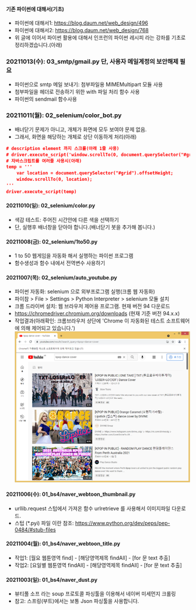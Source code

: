 #### 기존 파이썬에 대해서(기초) 
- 파이썬에 대해서1: https://blog.daum.net/web_design/496
- 파이썬에 대해서2: https://blog.daum.net/web_design/768
- 위 글에 이어서 파이썬 활용에 대해서 인프런의 파이썬 레시피 라는 강좌를 기초로 정리하겠습니다.(아래)

### 20211013(수): 03_smtp/gmail.py 단, 사용자 메일계정의 보안해제 필요
- 파이썬으로 smtp 메일 보내기: 첨부파일용 MIMEMultipart 모듈 사용
- 첨부파일을 헤더로 전송하기 위한  with 파일 처리 함수 사용
- 파이썬의 sendmail 함수사용

### 20211011(월): 02_selenium/color_bot.py
- 배너닫기 문제가 아니고, 개체가 화면에 모두 보여야 문제 없음.
- 그래서, 화면을 해당하는 개체로 상단 이동하게 처리(아래)
```json
# description element 까지 스크롤(아래 1줄 사용)
# driver.execute_script('window.scrollTo(0, document.querySelector("#grid").offsetHeight)')
# 자바스크립트를 여러줄 사용시(아래)
temp = '''
    var location = document.querySelector("#grid").offsetHeight;
    window.scrollTo(0, location);
'''
driver.execute_script(temp)
```

#### 20211010(일): 02_selenium/color.py
- 색감 테스트: 주어진 시간안에 다른 색을 선택하기
- 단, 실행후 배너창을 닫아야 합니다.(배너닫기 봇을 추가해 봅니다.)

#### 20211008(금): 02_selenium/1to50.py
- 1 to 50 웹게임을 자동화 해서 실행하는 파이썬 프로그램
- 함수생성과 함수 내에서 전역변수 사용하기

#### 20211007(목): 02_selenium/auto_youtube.py
- 파이썬 자동화: selenium 으로 외부프로그램 실행(크롬 웹 자동화)
- 파이참 > File > Settings > Python Interpreter > selenium 모듈 설치
- 크롬 드라이버 설치: 웹 브라우저 제어용 프로그램. 현재 버전 94 다운로드
- https://chromedriver.chromium.org/downloads (현재 기준 버전 94.x.x)
- 작업결과(아래확인: 크롬브라우저 상단에 'Chrome 이 자동화된 테스트 소프트웨어에 의해 제어되고 있습니다.')
  ![ex_screenshot](./README/img.png)

#### 20211006(수): 01_bs4/naver_webtoon_thumbnail.py
- urllib.request 스텁에서 가져온 함수 urlretrieve 를 사용해서 이미지파일 다운로드.
- 스텁 (*.pyi) 파일 이란 참조: https://www.python.org/dev/peps/pep-0484/#stub-files

#### 20211004(월): 01_bs4/naver_webtoon_title.py
- 작업1: [월요 웹툰영역 find] - [해당영역제목 findAll] - [for 문 text 추출]
- 작업2: [요일별 웹툰영역 findAll] - [해당영역제목 findAll] - [for 문 text 추출]

#### 20211003(일): 01_bs4/naver_dust.py
- 뷰티풀 소프 라는 soup 프로토콜 파싱툴을 이용해서 네이버 미세먼지 크롤링
- 참고: 스프링(부트)에서는 보통 Json 파싱툴을 사용합니다.